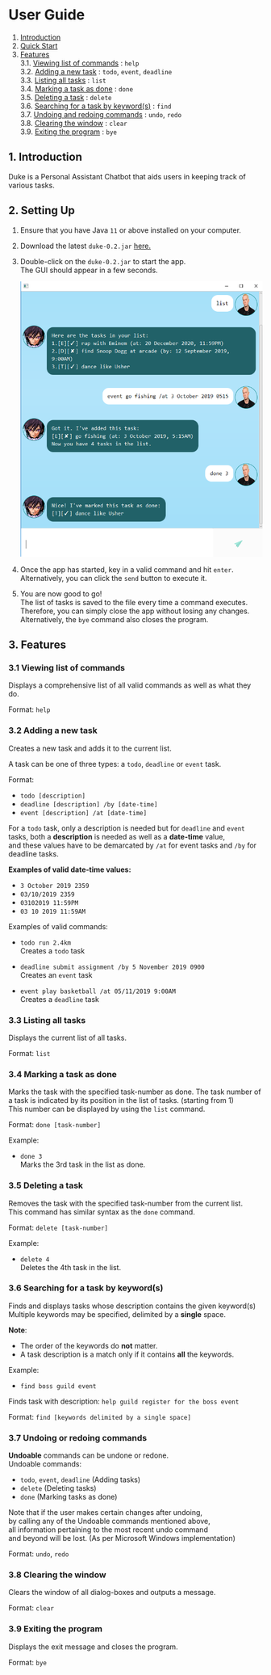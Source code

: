 # User Guide
1. [Introduction](#1-introduction)
2. [Quick Start](#2-quick-start)
3. [Features](#3-features)  
  3.1. [Viewing list of commands](#31-viewing-list-of-commands) : `help`   
  3.2. [Adding a new task](#32-adding-a-new-task) : `todo`, `event`, `deadline`  
  3.3. [Listing all tasks](#33-listing-all-tasks) : `list`  
  3.4. [Marking a task as done](#34-marking-a-task-as-done) : `done`   
  3.5. [Deleting a task](#35-deleting-a-task) : `delete`    
  3.6. [Searching for a task by keyword(s)](#36-searching-a-task-by-keyword) : `find`  
  3.7. [Undoing and redoing commands](#37-undoing-and-redoing-commands) : `undo`, `redo`        
  3.8. [Clearing the window](#37-clearing-the-window) : `clear`    
  3.9. [Exiting the program](#37-exiting-the-program) : `bye`
   
## 1. Introduction
Duke is a Personal Assistant Chatbot that aids users in keeping track of various tasks.

## 2. Setting Up
1. Ensure that you have Java `11` or above installed on your computer. 
2. Download the latest `duke-0.2.jar` [here.](https://github.com/bruceskellator/duke/releases/tag/A-Release)
3. Double-click on the `duke-0.2.jar` to start the app.  
The GUI should appear in a few seconds.
    
    ![Screenshot of Duke GUI](https://github.com/bruceskellator/duke/blob/master/docs/Ui.png?raw=true)

4. Once the app has started, key in a valid command and hit `enter`.
Alternatively, you can click the `send` button to execute it.
5. You are now good to go!   
The list of tasks is saved to the file every
time a command executes.   
Therefore, you can simply close the app without losing any changes.  
Alternatively, the `bye` command also closes the program.

## 3. Features

### 3.1 Viewing list of commands
Displays a comprehensive list of all valid commands as well as what they do.

Format: `help`

### 3.2 Adding a new task
Creates a new task and adds it to the current list.

A task can be one of three types: a `todo`, `deadline` or `event` task.

Format: 
* `todo [description]` 
* `deadline [description] /by [date-time]` 
* `event [description] /at [date-time]`

For a `todo` task, only a description is needed but for `deadline` and `event`
tasks, both a **description** is needed as well as a **date-time** value,   
and these values have to be demarcated by ` /at ` for event tasks and ` /by ` for deadline tasks.

**Examples of valid date-time values:**  
* `3 October 2019 2359`
* `03/10/2019 2359`
* `03102019 11:59PM`
* `03 10 2019 11:59AM`

Examples of valid commands: 

* `todo run 2.4km`  
Creates a `todo` task

* `deadline submit assignment /by 5 November 2019 0900`  
Creates an `event` task

* `event play basketball /at 05/11/2019 9:00AM`  
Creates a `deadline` task

### 3.3 Listing all tasks
Displays the current list of all tasks.

Format: `list`

### 3.4 Marking a task as done
Marks the task with the specified task-number as done.
The task number of a task is indicated by its position
in the list of tasks. (starting from 1)  
This number can be displayed by using the `list` command.

Format: `done [task-number]`

Example:
* `done 3`  
Marks the 3rd task in the list as done.

### 3.5 Deleting a task
Removes the task with the specified task-number from the current list.  
This command has similar syntax as the `done` command.

Format: `delete [task-number]`

Example:
* `delete 4`  
Deletes the 4th task in the list.

### 3.6 Searching for a task by keyword(s)
Finds and displays tasks whose description contains the given keyword(s)  
Multiple keywords may be specified, delimited by a **single** space.

**Note**: 
* The order of the keywords do **not** matter.
* A task description is a match only if it contains **all** the keywords.

Example:   
* `find boss guild event`

Finds task with description: `help guild register for the boss event`

Format: `find [keywords delimited by a single space]`

### 3.7 Undoing or redoing commands
**Undoable** commands can be undone or redone.  
Undoable commands: 
* `todo`, `event`, `deadline` (Adding tasks)
* `delete` (Deleting tasks)
* `done` (Marking tasks as done)    

Note that if the user makes certain changes after undoing,  
by calling any of the Undoable commands mentioned above,  
all information pertaining to the most recent undo command  
and beyond will be lost. (As per Microsoft Windows implementation)  

Format: `undo`, `redo`

### 3.8 Clearing the window
Clears the window of all dialog-boxes and outputs a message.

Format: `clear`

### 3.9 Exiting the program
Displays the exit message and closes the program.

Format: `bye`
